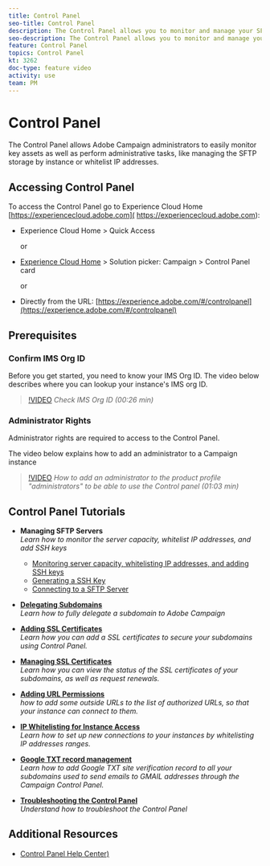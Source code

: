 ```yaml
---
title: Control Panel
seo-title: Control Panel
description: The Control Panel allows you to monitor and manage your SFTP storage by instance and whitelist IP addresses.
seo-description: The Control Panel allows you to monitor and manage your SFTP storage by instance and whitelist IP addresses.
feature: Control Panel
topics: Control Panel
kt: 3262
doc-type: feature video
activity: use
team: PM
---
```


# Control Panel

The Control Panel allows Adobe Campaign administrators to easily monitor key assets as well as perform administrative tasks, like managing the SFTP storage by instance or whitelist IP addresses.

## Accessing Control Panel

To access the Control Panel go to Experience Cloud Home [https://experiencecloud.adobe.com]( https://experiencecloud.adobe.com):

* Experience Cloud Home > Quick Access
  
  or
* [Experience Cloud Home](https://experiencecloud.adobe.com) > Solution picker: Campaign > Control Panel card
  
  or

* Directly from the URL: [https://experience.adobe.com/#/controlpanel](https://experience.adobe.com/#/controlpanel)
  
## Prerequisites

### Confirm IMS Org ID

Before you get started, you need to know your IMS Org ID. The video below describes where you can lookup your instance's IMS org ID.

>[!VIDEO](https://video.tv.adobe.com/v/27183?quality=12)
*Check IMS Org ID (00:26 min)*

### Administrator Rights

Administrator rights are required to access to the Control Panel.

The video below explains how to add an administrator to a Campaign instance

>[!VIDEO](https://video.tv.adobe.com/v/27147?quality=12)
*How to add an administrator to the product profile "administrators" to be able to use the Control panel (01:03 min)*

## Control Panel Tutorials

* **Managing SFTP Servers**
    <br>
    *Learn how to monitor the server capacity, whitelist IP addresses, and add SSH keys*

   * [Monitoring server capacity, whitelisting IP addresses, and adding SSH keys](/help/acc/monitoring-campaign-classic/control-panel/monitoring-server-capacity-whitelisting-adding-ssh-key.md)
   * [Generating a SSH Key](/help/acc/monitoring-campaign-classic/control-panel/generate-ssh-key.md)
   * [Connecting to a SFTP Server](/help/acc/monitoring-campaign-classic/control-panel/connect-to-sftp-server.md)
* **[Delegating Subdomains](/help/acc/monitoring-campaign-classic/control-panel/subdomain-delegation.md)**
    <br>
    *Learn how to fully delegate a subdomain to Adobe Campaign*

* **[Adding SSL Certificates](/help/acc/monitoring-campaign-classic/control-panel/adding-ssl-certificates.md)**
    <br>
    *Learn how you can add a SSL certificates to secure your subdomains using Control Panel.*

* **[Managing SSL Certificates](/help/acc/monitoring-campaign-classic/control-panel/managing-ssl-certificates.md)**
    <br>
    *Learn how you can view the status of the SSL certificates of your subdomains, as well as request renewals.*

* **[Adding URL Permissions](/help/acc/monitoring-campaign-classic/control-panel/adding-url-permissions.md)**
    <br>
    *how to add some outside URLs to the list of authorized URLs, so that your instance can connect to them.*

* **[IP Whitelisting for Instance Access](/help/acc/monitoring-campaign-classic/control-panel/ip-whitelisting.md)**
    <br>
    *Learn how to set up new connections to your instances by whitelisting IP addresses ranges.*

* **[Google TXT record management](/help/acc/monitoring-campaign-classic/control-panel/google-txt-record-management.md)**
    <br>
    *Learn how to add Google TXT site verification record to all your subdomains used to send emails to GMAIL addresses through the Campaign Control Panel.*


* **[Troubleshooting the Control Panel](/help/acc/monitoring-campaign-classic/control-panel/trouble-shooting.md)**
  <br>
    *Understand how to troubleshoot the Control Panel*

## Additional Resources

* [Control Panel Help Center)](https://docs.adobe.com/content/help/en/control-panel/using/control-panel-home.html)
